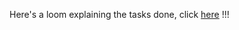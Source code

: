 Here's a loom explaining the tasks done, click [here](https://www.loom.com/share/5925ff5caff640739b4391917f3b83d7?sid=0bd7a895-a194-484a-9d3f-da39e10db4d5) !!!
